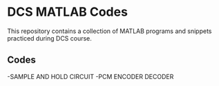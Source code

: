 # DCS MATLAB Codes
This repository contains a collection of MATLAB programs and snippets practiced during DCS course.

## Codes
-SAMPLE AND HOLD CIRCUIT
-PCM ENCODER DECODER
